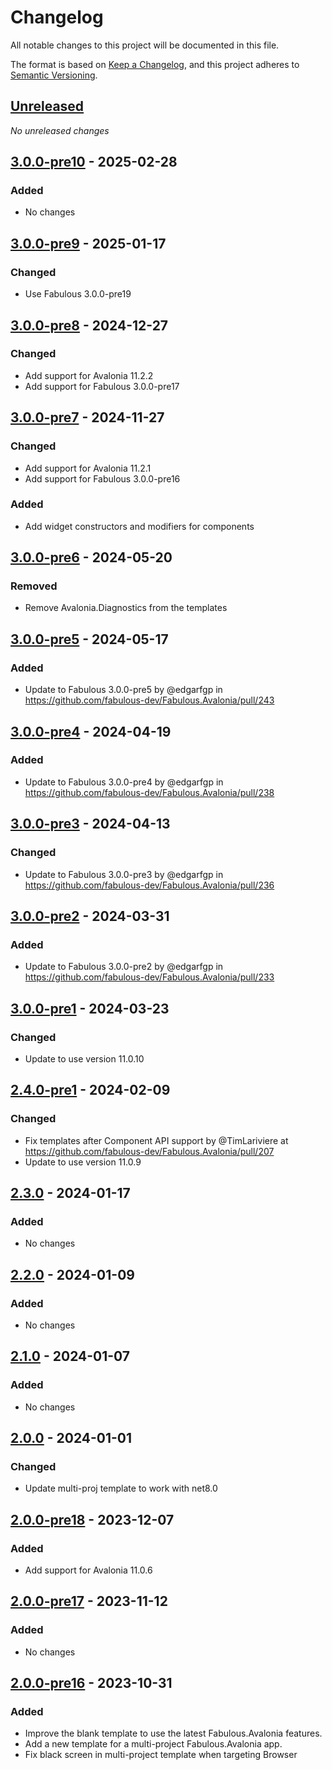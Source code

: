 # Changelog

All notable changes to this project will be documented in this file.

The format is based on [Keep a Changelog](https://keepachangelog.com/en/1.0.0/),
and this project adheres to [Semantic Versioning](https://semver.org/spec/v2.0.0.html).

## [Unreleased]
_No unreleased changes_

## [3.0.0-pre10] - 2025-02-28
### Added
- No changes

## [3.0.0-pre9] - 2025-01-17
### Changed
- Use Fabulous 3.0.0-pre19

## [3.0.0-pre8] - 2024-12-27
### Changed
- Add support for Avalonia 11.2.2
- Add support for Fabulous 3.0.0-pre17

## [3.0.0-pre7] - 2024-11-27
### Changed
- Add support for Avalonia 11.2.1
- Add support for Fabulous 3.0.0-pre16

### Added
- Add widget constructors and modifiers for components


## [3.0.0-pre6] - 2024-05-20
### Removed
- Remove Avalonia.Diagnostics from the templates

## [3.0.0-pre5] - 2024-05-17
### Added
- Update to Fabulous 3.0.0-pre5 by @edgarfgp in https://github.com/fabulous-dev/Fabulous.Avalonia/pull/243

## [3.0.0-pre4] - 2024-04-19
### Added
- Update to Fabulous 3.0.0-pre4 by @edgarfgp in https://github.com/fabulous-dev/Fabulous.Avalonia/pull/238

## [3.0.0-pre3] - 2024-04-13
### Changed
- Update to Fabulous 3.0.0-pre3 by @edgarfgp in https://github.com/fabulous-dev/Fabulous.Avalonia/pull/236

## [3.0.0-pre2] - 2024-03-31
### Added
- Update to Fabulous 3.0.0-pre2 by @edgarfgp in https://github.com/fabulous-dev/Fabulous.Avalonia/pull/233

## [3.0.0-pre1] - 2024-03-23
### Changed
- Update to use version 11.0.10

## [2.4.0-pre1] - 2024-02-09
### Changed
- Fix templates after Component API support by @TimLariviere at https://github.com/fabulous-dev/Fabulous.Avalonia/pull/207
- Update to use version 11.0.9

## [2.3.0] - 2024-01-17
### Added
- No changes

## [2.2.0] - 2024-01-09
### Added
- No changes

## [2.1.0] - 2024-01-07
### Added
- No changes

## [2.0.0] - 2024-01-01
### Changed
- Update multi-proj template to work with net8.0

## [2.0.0-pre18] - 2023-12-07
### Added
- Add support for Avalonia 11.0.6

## [2.0.0-pre17] - 2023-11-12
### Added
- No changes

## [2.0.0-pre16] - 2023-10-31
### Added
- Improve the blank template to use the latest Fabulous.Avalonia features.
- Add a new template for a multi-project Fabulous.Avalonia app. 
- Fix black screen in multi-project template when targeting Browser

[unreleased]: https://github.com/fabulous-dev/Fabulous.Avalonia.Templates/compare/3.0.0-pre10...HEAD
[3.0.0-pre10]: https://github.com/fabulous-dev/Fabulous.Avalonia.Templates/releases/tag/3.0.0-pre10
[3.0.0-pre9]: https://github.com/fabulous-dev/Fabulous.Avalonia.Templates/releases/tag/3.0.0-pre9
[3.0.0-pre8]: https://github.com/fabulous-dev/Fabulous.Avalonia.Templates/releases/tag/3.0.0-pre8
[3.0.0-pre7]: https://github.com/fabulous-dev/Fabulous.Avalonia.Templates/releases/tag/3.0.0-pre7
[3.0.0-pre6]: https://github.com/fabulous-dev/Fabulous.Avalonia.Templates/releases/tag/3.0.0-pre6
[3.0.0-pre5]: https://github.com/fabulous-dev/Fabulous.Avalonia.Templates/releases/tag/3.0.0-pre5
[3.0.0-pre4]: https://github.com/fabulous-dev/Fabulous.Avalonia.Templates/releases/tag/3.0.0-pre4
[3.0.0-pre3]: https://github.com/fabulous-dev/Fabulous.Avalonia.Templates/releases/tag/3.0.0-pre3
[3.0.0-pre2]: https://github.com/fabulous-dev/Fabulous.Avalonia.Templates/releases/tag/3.0.0-pre2
[3.0.0-pre1]: https://github.com/fabulous-dev/Fabulous.Avalonia.Templates/releases/tag/3.0.0-pre1
[2.4.0-pre1]: https://github.com/fabulous-dev/Fabulous.Avalonia.Templates/releases/tag/2.4.0-pre1
[2.3.0]: https://github.com/fabulous-dev/Fabulous.Avalonia.Templates/releases/tag/2.3.0
[2.2.0]: https://github.com/fabulous-dev/Fabulous.Avalonia.Templates/releases/tag/2.2.0
[2.1.0]: https://github.com/fabulous-dev/Fabulous.Avalonia.Templates/releases/tag/2.1.0
[2.0.0]: https://github.com/fabulous-dev/Fabulous.Avalonia.Templates/releases/tag/2.0.0
[2.0.0-pre18]: https://github.com/fabulous-dev/Fabulous.Avalonia.Templates/releases/tag/2.0.0-pre18
[2.0.0-pre17]: https://github.com/fabulous-dev/Fabulous.Avalonia.Templates/releases/tag/2.0.0-pre17
[2.0.0-pre16]: https://github.com/fabulous-dev/Fabulous.Avalonia.Templates/releases/tag/2.0.0-pre16
